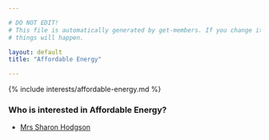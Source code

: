 ```yaml
---

# DO NOT EDIT!
# This file is automatically generated by get-members. If you change it, bad
# things will happen.

layout: default
title: "Affordable Energy"

---
```


{% include interests/affordable-energy.md %}

### Who is interested in Affordable Energy?


* [Mrs Sharon Hodgson](../members/mrs-sharon-hodgson.html)
